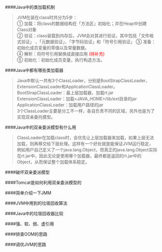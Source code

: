 ####Java中的类加载机制
> JVM在装在class时共分为5步：  
> ① 加载：将class的数据结构在「方法区」初始化；并在Heap中创建Class对象  
> ② 验证：class装载到内存后，JVM会对其进行验证，其中包括「文件格式验证」 、「元数据验证」、「字节码验证」和「符号引用验证」
> ③ 准备：初始化成员变量的零值以及常量数据。  
> ④ 解析：将符号引用替换成直接应用 <font color="red">(待补充)</font>  
> ⑤ 初始化：初始化成员变量，执行构造方法。

####Java中都有哪些类加载器
> Java中默认一共有3个ClassLoader，分别是BootStrapClassLoader、ExtensionClassLoader和ApplicationClassLoader。  
> BootStrapClassLoader：最上层加载器，加载rt.jar  
> ExtensionClassLoader：加载<JAVA_HOME>/lib/ext目录的jar  
> ApplicationClassLoader：加载用户路径的jar  
> 3个ClassLoader主要是分工不一样，各自负责不同的区域，另外也是为了实现双亲委托模型。

####Java中的双亲委派模型有什么用
> ClassLoader在加载class时，会优先让上层加载器来加载，如果上层无法加载，则再移交给下层处理。这样有一个好处就是能保证JVM运行稳定，例如用户自己定义了一个java.lang.Object，但真正的java.lang.Object实际在rt.jar中，因此无论是使用哪个加载器，最终都是返回的rt.jar中的Object，从而保证整个加载体系稳定。

####破坏双亲委派模型

####Tomcat是如何利用双亲委派模型的

####简单介绍一下JMM

####JVM中用到的垃圾回收算法

####Java中的垃圾回收器比较

####强、软、弱、虚引用

####排查OOM的思路

####调优JVM的思路